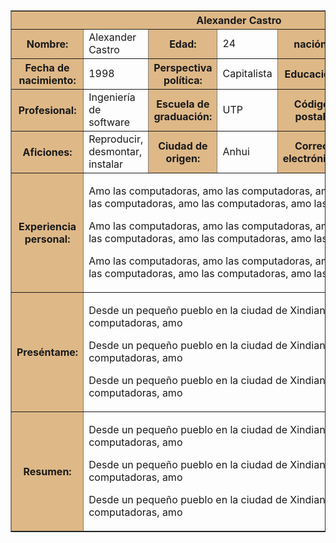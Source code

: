 <html>
 
<body background="https://i.pinimg.com/736x/fc/c9/f0/fcc9f07c2de3cdfa419635a6fd7ed05d.jpg">
 
<table border="1" align="center" cellpadding="10" width="800">
<tr>
    <th colspan = "7" bgcolor = "BurlyWood"> Alexander Castro </ th>
</tr>
 
<tr>
         <th bgcolor = "BurlyWood"> Nombre: </ th>
         <td>  Alexander Castro </ td>
         <th bgcolor = "BurlyWood"> Edad: </ th>
    <td>24</td>
         <th bgcolor = "BurlyWood"> nación: </ th>
         <td> Peru </ td>
    <td rowspan="3" width="100"<p><a href="https://www.so.com/s?ie=utf-8&shb=1&src=home_tab_image&q=%E4%BB%A3%E5%BA%94%E8%B1%AA"><img border="0" src="http://a2.qpic.cn/psb?/V140HpS919MdYh/pzg3zzU**Gw41Fi7T8R9uNFUua5brWbnD3N9Bf8UPKI!/b/dAkBAAAAAAAA&bo=eAB4AAAAAAAFByQ!&rf=viewer_4" />
</a></p></td>
</tr>
 
<tr>
         <th bgcolor = "BurlyWood"> Fecha de nacimiento: </ th>
    <td>1998</td>
         <th bgcolor = "BurlyWood"> Perspectiva política: </ th>
         <td> Capitalista </ td>
         <th bgcolor = "BurlyWood"> Educación: </ th>
         <td> Pregrado </ td>
</tr>
 
<tr>
         <th bgcolor = "BurlyWood"> Profesional: </ th>
         <td> Ingeniería de software </ td>
         <th bgcolor = "BurlyWood"> Escuela de graduación: </ th>
         <td> UTP </ td>
         <th bgcolor = "BurlyWood"> Código postal: </ th>
    <td>19019</td>
</tr>
 
<tr>
           <th bgcolor = "BurlyWood"> Aficiones: </ th>
           <td> Reproducir, desmontar, instalar </ td>
           <th bgcolor = "BurlyWood"> Ciudad de origen: </ th>
           <td> Anhui </ td>
           <th bgcolor = "BurlyWood"> Correo electrónico: </ th>
     <td colspan="2"<p><a  href="mailto:182******@qq.com?subject=Hello%20again">182*******@qq.com </a></p></td>
</tr>
 
<tr>
           <th height = "160" bgcolor = "BurlyWood"> Experiencia personal: </ th>
     <td colspan="6">
       <p> Amo las computadoras, amo las computadoras, amo las computadoras, amo las computadoras, amo las computadoras, amo las computadoras </ p>
       <p> Amo las computadoras, amo las computadoras, amo las computadoras, amo las computadoras, amo las computadoras, amo las computadoras </ p>
       <p> Amo las computadoras, amo las computadoras, amo las computadoras, amo las computadoras, amo las computadoras, amo las computadoras </ p>
    </td>
</tr>
 
<tr>
           <th height = "160" bgcolor = "BurlyWood"> Preséntame: </ th>
     <td colspan="6">
         <p> Desde un pequeño pueblo en la ciudad de Xindian, provincia de Anhui, amo las computadoras, amo </ p>
         <p> Desde un pequeño pueblo en la ciudad de Xindian, provincia de Anhui, amo las computadoras, amo </ p>
         <p> Desde un pequeño pueblo en la ciudad de Xindian, provincia de Anhui, amo las computadoras, amo </ p>
</tr>
 
<tr>
           <th height = "160" bgcolor = "BurlyWood"> Resumen: </ th>
     <td colspan="6">
         <p> Desde un pequeño pueblo en la ciudad de Xindian, provincia de Anhui, amo las computadoras, amo </ p>
         <p> Desde un pequeño pueblo en la ciudad de Xindian, provincia de Anhui, amo las computadoras, amo </ p>
         <p> Desde un pequeño pueblo en la ciudad de Xindian, provincia de Anhui, amo las computadoras, amo </ p>
</tr>
 
</body>
 
</html>
